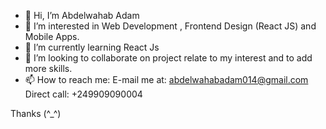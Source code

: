 - 👋 Hi, I’m Abdelwahab Adam 
- 👀 I’m interested in Web Development , Frontend Design (React JS) and Mobile Apps.
- 🌱 I’m currently learning React Js 
- 💞️ I’m looking to collaborate on project relate to my interest and to add more skills.
- 📫 How to reach me:
E-mail me at: abdelwahabadam014@gmail.com
Direct call:  +249909090004

Thanks (^_^)

<!---
githup-data/githup-data is a ✨ special ✨ repository because its `README.md` (this file) appears on your GitHub profile.
You can click the Preview link to take a look at your changes.
--->
